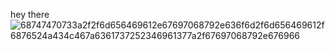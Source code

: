 hey there 
![68747470733a2f2f6d656469612e67697068792e636f6d2f6d656469612f6876524a434c467a6361737252346961377a2f67697068792e676966](https://user-images.githubusercontent.com/85803210/171039479-e1ddabfd-9428-4f89-93c7-51b6bcec62bf.gif)

<!---
uharishdhoni1991/uharishdhoni1991 is a ✨ special ✨ repository because its `README.md` (this file) appears on your GitHub profile.
You can click the Preview link to take a look at your changes.
--->
